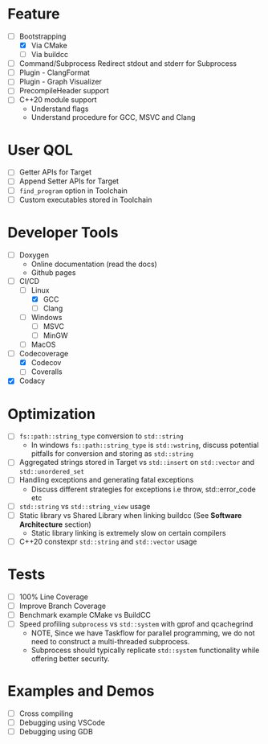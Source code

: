 
# Feature

- [ ] Bootstrapping
  - [x] Via CMake
  - [ ] Via buildcc
- [ ] Command/Subprocess Redirect stdout and stderr for Subprocess
- [ ] Plugin - ClangFormat
- [ ] Plugin - Graph Visualizer
- [ ] PrecompileHeader support
- [ ] C++20 module support
  - Understand flags
  - Understand procedure for GCC, MSVC and Clang

# User QOL

- [ ] Getter APIs for Target
- [ ] Append Setter APIs for Target
- [ ] `find_program` option in Toolchain
- [ ] Custom executables stored in Toolchain 

# Developer Tools

- [ ] Doxygen
  - Online documentation (read the docs)
  - Github pages
- [ ] CI/CD
  - [ ] Linux
    - [x] GCC
    - [ ] Clang
  - [ ] Windows
    - [ ] MSVC
    - [ ] MinGW
  - [ ] MacOS
- [ ] Codecoverage
  - [x] Codecov
  - [ ] Coveralls
- [x] Codacy

# Optimization

- [ ] `fs::path::string_type` conversion to `std::string`
  - In windows `fs::path::string_type` is `std::wstring`, discuss potential pitfalls for conversion and storing as `std::string` 
- [ ] Aggregated strings stored in Target vs `std::insert` on `std::vector` and `std::unordered_set`
- [ ] Handling exceptions and generating fatal exceptions
  - Discuss different strategies for exceptions i.e throw, std::error_code etc 
- [ ] `std::string` vs `std::string_view` usage
- [ ] Static library vs Shared Library when linking buildcc (See **Software Architecture** section)
  - Static library linking is extremely slow on certain compilers
- [ ] C++20 constexpr `std::string` and `std::vector` usage

# Tests

- [ ] 100% Line Coverage
- [ ] Improve Branch Coverage
- [ ] Benchmark example CMake vs BuildCC
- [ ] Speed profiling `subprocess` vs `std::system` with gprof and qcachegrind
  - NOTE, Since we have Taskflow for parallel programming, we do not need to construct a multi-threaded subprocess.
  - Subprocess should typically replicate `std::system` functionality while offering better security.

# Examples and Demos

- [ ] Cross compiling
- [ ] Debugging using VSCode
- [ ] Debugging using GDB
